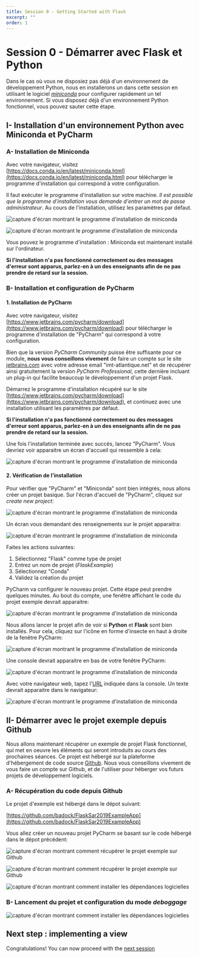 ```yaml
---
title: Session 0 - Getting Started with Flask
excerpt: ""
order: 1
---
```


# Session 0 - Démarrer avec Flask et Python

Dans le cas où vous ne disposiez pas déjà d'un environnement de
développement Python, nous en installerons un dans cette session en utilisant le logiciel
[*miniconda*](https://docs.conda.io/en/latest/miniconda.html) pour
configurer rapidement un tel environnement. Si vous disposez déjà d'un
environnement Python fonctionnel, vous pouvez sauter cette étape.


## I- Installation d'un environnement Python avec Miniconda et PyCharm

### A- Installation de Miniconda

Avec votre navigateur, visitez [https://docs.conda.io/en/latest/miniconda.html](https://docs.conda.io/en/latest/miniconda.html) pour télécharger le programme d'installation qui correspond à votre configuration.

Il faut exécuter le programme d'installation sur votre machine. _Il est possible que le programme d'installation vous demande d'entrer un mot de passe administrateur_. Au cours de l'installation, utilisez les paramètres par défaut.

![capture d'écran montrant le programme d'installation de miniconda](/assets/img/session0/screen2.png)

![capture d'écran montrant le programme d'installation de miniconda](/assets/img/session0/screen4.png)

Vous pouvez le programme d'installation : Miniconda est maintenant installé sur l'ordinateur. 

**Si l'installation n'a pas fonctionné correctement ou des messages d'erreur sont apparus, parlez-en à un des enseignants afin de ne pas prendre de retard sur la session.**


### B- Installation et configuration de PyCharm


#### 1. Installation de PyCharm

Avec votre navigateur, visitez [https://www.jetbrains.com/pycharm/download](https://www.jetbrains.com/pycharm/download) pour télécharger le programme d'installation de "PyCharm" qui correspond à votre configuration.

Bien que la version *PyCharm Community* puisse être suffisante pour ce module, **nous vous conseillons vivement** de faire un compte sur le site [jetbrains.com](jetbrains.com) avec votre adresse email "imt-atlantique.net" et de récupérer ainsi gratuitement la version *PyCharm Professional*, cette dernière incluant un plug-in qui facilite beaucoup le développement d'un projet Flask.

Démarrez le programme d'installation récupéré sur le site [https://www.jetbrains.com/pycharm/download](https://www.jetbrains.com/pycharm/download), et continuez avec une installation utilisant les paramètres par défaut.

**Si l'installation n'a pas fonctionné correctement ou des messages d'erreur sont apparus, parlez-en à un des enseignants afin de ne pas prendre de retard sur la session.**

Une fois l'installation terminée avec succès, lancez "PyCharm". Vous devriez voir apparaitre un écran d'accueil qui ressemble à cela:

![capture d'écran montrant le programme d'installation de miniconda](/assets/img/session0/screen1.png)

#### 2. Vérification de l'installation

Pour vérifier que "PyCharm" et "Miniconda" sont bien intégrés, nous allons créer un projet basique. Sur l'écran d'accueil de "PyCharm", cliquez sur *create new project*:

![capture d'écran montrant le programme d'installation de miniconda](/assets/img/session0/screen13.png)

Un écran vous demandant des renseignements sur le projet apparaitra:

![capture d'écran montrant le programme d'installation de miniconda](/assets/img/session0/screen9.png)

Faites les actions suivantes:
1. Sélectionnez "Flask" comme type de projet
2. Entrez un nom de projet (*FlaskExample*)
3. Sélectionnez "Conda"
4. Validez la création du projet

PyCharm va configurer le nouveau projet. Cette étape peut prendre quelques minutes. Au bout du compte, une fenêtre affichant le code du projet exemple devrait apparaitre:

![capture d'écran montrant le programme d'installation de miniconda](/assets/img/session0/screen14.png)

Nous allons lancer le projet afin de voir si **Python** et **Flask** sont bien installés. Pour cela, cliquez sur l'icône en forme d'insecte en haut à droite de la fenêtre PyCharm:

![capture d'écran montrant le programme d'installation de miniconda](/assets/img/session0/screen10.png)

Une console devrait apparaitre en bas de votre fenêtre PyCharm:

![capture d'écran montrant le programme d'installation de miniconda](/assets/img/session0/screen11.png)


Avec votre navigateur web, tapez l'[URL](https://fr.wikipedia.org/wiki/Uniform_Resource_Locator) indiquée dans la console. Un texte devrait apparaitre dans le navigateur:

![capture d'écran montrant le programme d'installation de miniconda](/assets/img/session0/screen8.png)



## II- Démarrer avec le projet exemple depuis Github

Nous allons maintenant récupérer un exemple de projet Flask
fonctionnel, qui met en oeuvre les éléments qui seront introduits au
cours des prochaines séances. Ce projet est hébergé sur la plateforme
d'hébergement de code source [Github](https://github.com). Nous vous
conseillons vivement de vous faire un compte sur Github, et de
l'utiliser pour héberger vos futurs projets de développement
logiciels.

### A- Récupération du code depuis Github

Le projet d'exemple est hébergé dans le dépot suivant:

[https://github.com/badock/FlaskSar2019ExampleApp](https://github.com/badock/FlaskSar2019ExampleApp)

Vous allez créer un nouveau projet PyCharm se basant sur le code
hébergé dans le dépot précédent:

![capture d'écran montrant comment récupérer le projet exemple sur Github](/assets/img/session0/screen15.png)

![capture d'écran montrant comment récupérer le projet exemple sur Github](/assets/img/session0/screen16.png)

![capture d'écran montrant comment installer les dépendances logicielles](/assets/img/session0/screen17.png)

### B- Lancement du projet et configuration du mode _deboggage_

![capture d'écran montrant comment installer les dépendances logicielles](/assets/img/session0/screen18.png)

## Next step : implementing a view

Congratulations! You can now proceed with the [next session](/session1)

